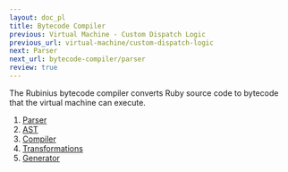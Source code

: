 ```yaml
---
layout: doc_pl
title: Bytecode Compiler
previous: Virtual Machine - Custom Dispatch Logic
previous_url: virtual-machine/custom-dispatch-logic
next: Parser
next_url: bytecode-compiler/parser
review: true
---
```


The Rubinius bytecode compiler converts Ruby source code to bytecode that the
virtual machine can execute.

1. [Parser](/doc/en/bytecode-compiler/parser/)
1. [AST](/doc/en/bytecode-compiler/ast/)
1. [Compiler](/doc/en/bytecode-compiler/compiler/)
1. [Transformations](/doc/en/bytecode-compiler/transformations/)
1. [Generator](/doc/en/bytecode-compiler/generator/)
